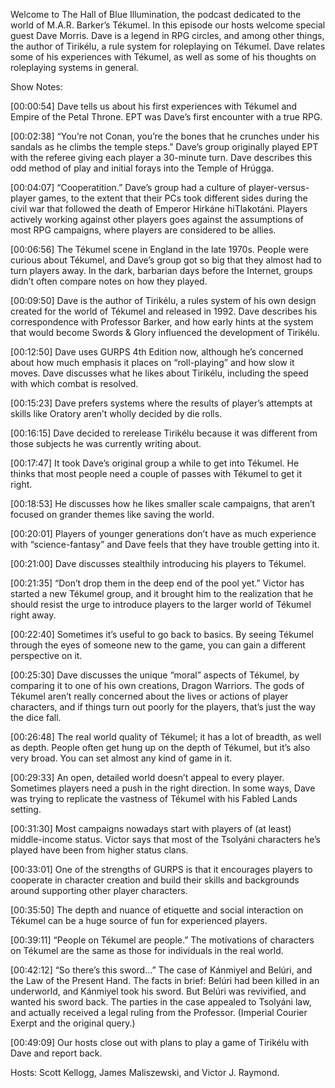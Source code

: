 Welcome to The Hall of Blue Illumination, the podcast dedicated to the world of M.A.R. Barker’s Tékumel.  In this episode our hosts welcome special guest Dave Morris.  Dave is a legend in RPG circles, and among other things, the author of Tirikélu, a rule system for roleplaying on Tékumel.  Dave relates some of his experiences with Tékumel, as well as some of his thoughts on roleplaying systems in general.

Show Notes:

[00:00:54] Dave tells us about his first experiences with Tékumel and Empire of the Petal Throne.  EPT was Dave’s first encounter with a true RPG.

[00:02:38] “You’re not Conan, you’re the bones that he crunches under his sandals as he climbs the temple steps.”  Dave’s group originally played EPT with the referee giving each player a 30-minute turn.  Dave describes this odd method of play and initial forays into the Temple of Hrúgga.

[00:04:07]  “Cooperatition.”  Dave’s group had a culture of player-versus-player games, to the extent that their PCs took different sides during the civil war that followed the death of Emperor Hirkáne hiTlakotáni.  Players actively working against other players goes against the assumptions of most RPG campaigns, where players are considered to be allies.

[00:06:56] The Tékumel scene in England in the late 1970s.  People were curious about Tékumel, and Dave’s group got so big that they almost had to turn players away.  In the dark, barbarian days before the Internet, groups didn’t often compare notes on how they played.

[00:09:50] Dave is the author of Tirikélu, a rules system of his own design created for the world of Tékumel and released in 1992. Dave describes his correspondence with Professor Barker, and how early hints at the system that would become Swords & Glory influenced the development of Tirikélu.

[00:12:50] Dave uses GURPS 4th Edition now, although he’s concerned about how much emphasis it places on “roll-playing” and how slow it moves.  Dave discusses what he likes about Tirikélu, including the speed with which combat is resolved.

[00:15:23] Dave prefers systems where the results of player’s attempts at skills like Oratory aren’t wholly decided by die rolls.

[00:16:15] Dave decided to rerelease Tirikélu because it was different from those subjects he was currently writing about.

[00:17:47] It took Dave’s original group a while to get into Tékumel.  He thinks that most people need a couple of passes with Tékumel to get it right.

[00:18:53] He discusses how he likes smaller scale campaigns, that aren’t focused on grander themes like saving the world.

[00:20:01] Players of younger generations don’t have as much experience with “science-fantasy” and Dave feels that they have trouble getting into it.

[00:21:00] Dave discusses stealthily introducing his players to Tékumel.

[00:21:35] “Don’t drop them in the deep end of the pool yet.”  Victor has started a new Tékumel group, and it brought him to the realization that he should resist the urge to introduce players to the larger world of Tékumel right away.

[00:22:40] Sometimes it’s useful to go back to basics.  By seeing Tékumel through the eyes of someone new to the game, you can gain a different perspective on it.

[00:25:30] Dave discusses the unique “moral” aspects of Tékumel, by comparing it to one of his own creations, Dragon Warriors.  The gods of Tékumel aren’t really concerned about the lives or actions of player characters, and if things turn out poorly for the players, that’s just the way the dice fall.

[00:26:48] The real world quality of Tékumel; it has a lot of breadth, as well as depth.  People often get hung up on the depth of Tékumel, but it’s also very broad.  You can set almost any kind of game in it.

[00:29:33] An open, detailed world doesn’t appeal to every player.  Sometimes players need a push in the right direction.  In some ways, Dave was trying to replicate the vastness of Tékumel with his Fabled Lands setting.

[00:31:30] Most campaigns nowadays start with players of (at least) middle-income status.  Victor says that most of the Tsolyáni characters he’s played have been from higher status clans.

[00:33:01] One of the strengths of GURPS is that it encourages players to cooperate in character creation and build their skills and backgrounds around supporting other player characters.

[00:35:50] The depth and nuance of etiquette and social interaction on Tékumel can be a huge source of fun for experienced players.

[00:39:11] “People on Tékumel are people.”  The motivations of characters on Tékumel are the same as those for individuals in the real world.

[00:42:12] “So there’s this sword…”  The case of Kánmiyel and Belúri, and the Law of the Present Hand.  The facts in brief: Belúri had been killed in an underworld, and Kánmiyel took his sword.  But Belúri was revivified, and wanted his sword back.  The parties in the case appealed to Tsolyáni law, and actually received a legal ruling from the Professor. (Imperial Courier Exerpt and the original query.)

[00:49:09] Our hosts close out with plans to play a game of Tirikélu with Dave and report back.

Hosts:  Scott Kellogg, James Maliszewski, and Victor J. Raymond.